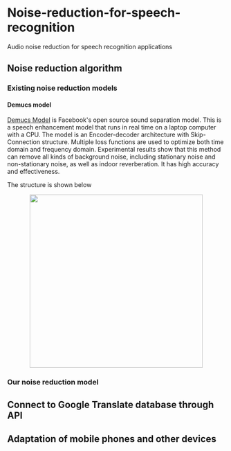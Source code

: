 # Noise-reduction-for-speech-recognition
Audio noise reduction for speech recognition applications

## Noise reduction algorithm
### Existing noise reduction models
#### Demucs model
[Demucs Model](https://github.com/facebookresearch/denoiser) is Facebook's open source sound separation model. This is a speech enhancement model that runs in real time on a laptop computer with a CPU. The model is an Encoder-decoder architecture with Skip-Connection structure. Multiple loss functions are used to optimize both time domain and frequency domain. Experimental results show that this method can remove all kinds of background noise, including stationary noise and non-stationary noise, as well as indoor reverberation. It has high accuracy and effectiveness.

The structure is shown below

<div align=center><img src="https://github.com/chengshanpm/Noise_reduction_for_speech_recognition/blob/main/images/demucs.png" width="400" height="400" /></div>




<audio src="https://github.com/chengshanpm/Noise_reduction_for_speech_recognition/blob/main/20220915_114314.wav" ></audio>

### Our noise reduction model



## Connect to Google Translate database through API



## Adaptation of mobile phones and other devices



